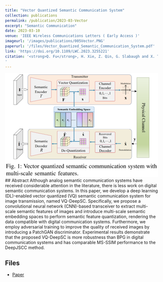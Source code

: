 ```yaml
---
title: "Vector Quantized Semantic Communication System"
collection: publications
permalink: /publication/2023-03-Vector
excerpt: "Semantic Communication"
date: 2023-03-10
venue: 'IEEE Wireless Communications Letters ( Early Access )'
imageurl: '/images/publications/005Vector.PNG'
paperurl: '/files/Vector_Quantized_Semantic_Communication_System.pdf'
link: 'https://doi.org/10.1109/LWC.2023.3255221'
citation: '<strong>Q. Fu</strong>, H. Xie, Z. Qin, G. Slabaugh and X. Tao, "Vector Quantized Semantic Communication System," in IEEE Wireless Communications Letters, doi: 10.1109/LWC.2023.3255221.
'
---
```

<center><img src = '/images/publications/005Vector.PNG'></center>
## Abstract
Although analog semantic communication systems have received considerable attention in the literature, there is less work on digital semantic communication systems. In this paper, we develop a deep learning (DL)-enabled vector quantized (VQ) semantic communication system for image transmission, named VQ-DeepSC. Specifically, we propose a convolutional neural network (CNN)-based transceiver to extract multi-scale semantic features of images and introduce multi-scale semantic embedding spaces to perform semantic feature quantization, rendering the data compatible with digital communication systems. Furthermore, we employ adversarial training to improve the quality of received images by introducing a PatchGAN discriminator. Experimental results demonstrate that the proposed VQ-DeepSC is more robustness than BPG in digital communication systems and has comparable MS-SSIM performance to the DeepJSCC method.

## Files
- [Paper](/files/Vector_Quantized_Semantic_Communication_System.pdf)
